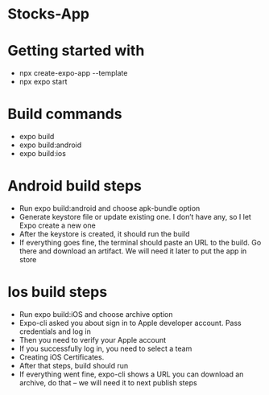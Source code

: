 # Stocks-App

# Getting started with
- npx create-expo-app --template
- npx expo start

# Build commands
- expo build
- expo build:android
- expo build:ios 

# Android build steps
- Run expo build:android and choose apk-bundle option
- Generate keystore file or update existing one. I don’t have any, so I let Expo create a new one
- After the keystore is created, it should run the build
- If everything goes fine, the terminal should paste an URL to the build. Go there and download an artifact. We will need it later to put the app in store

# Ios build steps
- Run expo build:iOS and choose archive option
- Expo-cli asked you about sign in to Apple developer account. Pass credentials and log in
- Then you need to verify your Apple account
- If you successfully log in, you need to select a team
- Creating iOS Certificates.
- After that steps, build should run
- If everything went fine, expo-cli shows a URL you can download an archive, do that – we will need it to next publish steps
